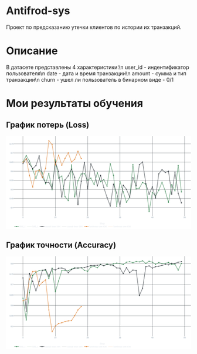 # Antifrod-sys
Проект по предсказанию утечки клиентов по истории их транзакций. 

# Описание
В датасете представлены 4 характеристики:\n
user_id - индентификатор пользователя\n
date - дата и время транзакции\n
amount - сумма и тип транзакции\n
churn - ушел ли пользователь в бинарном виде - 0/1

# Мои результаты обучения

## График потерь (Loss)
![Loss vs Epoch](interim_results/train_loss.png)

## График точности (Accuracy)
![Accuracy vs Epoch](interim_results/val_roc_auc.png)


